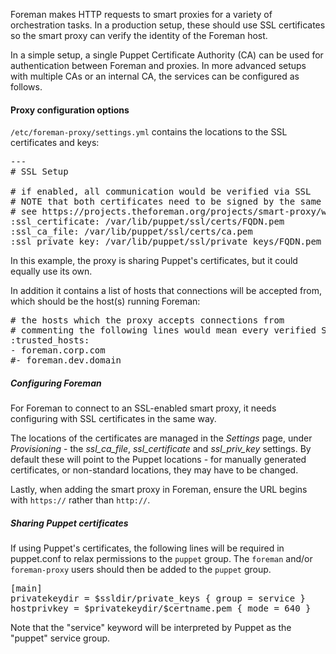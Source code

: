 
Foreman makes HTTP requests to smart proxies for a variety of orchestration tasks.  In a production setup, these should use SSL certificates so the smart proxy can verify the identity of the Foreman host.

In a simple setup, a single Puppet Certificate Authority (CA) can be used for authentication between Foreman and proxies.  In more advanced setups with multiple CAs or an internal CA, the services can be configured as follows.

#### Proxy configuration options

`/etc/foreman-proxy/settings.yml` contains the locations to the SSL certificates and keys:

<pre>
---
# SSL Setup

# if enabled, all communication would be verified via SSL
# NOTE that both certificates need to be signed by the same CA in order for this to work
# see https://projects.theforeman.org/projects/smart-proxy/wiki/SSL for more information
:ssl_certificate: /var/lib/puppet/ssl/certs/FQDN.pem
:ssl_ca_file: /var/lib/puppet/ssl/certs/ca.pem
:ssl_private_key: /var/lib/puppet/ssl/private_keys/FQDN.pem
</pre>

In this example, the proxy is sharing Puppet's certificates, but it could equally use its own.

In addition it contains a list of hosts that connections will be accepted from, which should be the host(s) running Foreman:

<pre>
# the hosts which the proxy accepts connections from
# commenting the following lines would mean every verified SSL connection allowed
:trusted_hosts:
- foreman.corp.com
#- foreman.dev.domain
</pre>


##### Configuring Foreman

For Foreman to connect to an SSL-enabled smart proxy, it needs configuring with SSL certificates in the same way.

The locations of the certificates are managed in the *Settings* page, under *Provisioning* - the _ssl_ca_file_, _ssl_certificate_ and _ssl_priv_key_ settings.  By default these will point to the Puppet locations - for manually generated certificates, or non-standard locations, they may have to be changed.

Lastly, when adding the smart proxy in Foreman, ensure the URL begins with `https://` rather than `http://`.


##### Sharing Puppet certificates

If using Puppet's certificates, the following lines will be required in puppet.conf to relax permissions to the `puppet` group.  The `foreman` and/or `foreman-proxy` users should then be added to the `puppet` group.

<pre>
[main]
privatekeydir = $ssldir/private_keys { group = service }
hostprivkey = $privatekeydir/$certname.pem { mode = 640 }
</pre>

Note that the "service" keyword will be interpreted by Puppet as the "puppet" service group.
